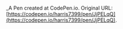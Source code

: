 # 
 _A Pen created at CodePen.io. Original URL: [https://codepen.io/harris7399/pen/JjPELqQ](https://codepen.io/harris7399/pen/JjPELqQ).

 